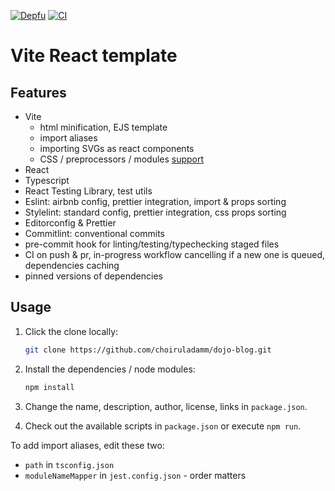 [![Depfu](https://badges.depfu.com/badges/4b1166cf110842ec49787e0acf8f8723/overview.svg)](https://github.com/choiruladamm/dojo-blog/tree/Development)
[![CI](https://github.com/alex-kim-dev/vite-react-template/actions/workflows/ci.yml/badge.svg?branch=main)](https://github.com/choiruladamm/dojo-blog/tree/Development)

# Vite React template

## Features

- Vite
  - html minification, EJS template
  - import aliases
  - importing SVGs as react components
  - CSS / preprocessors / modules [support](https://vitejs.dev/guide/features.html#css)
- React
- Typescript
- React Testing Library, test utils
- Eslint: airbnb config, prettier integration, import & props sorting
- Stylelint: standard config, prettier integration, css props sorting
- Editorconfig & Prettier
- Commitlint: conventional commits
- pre-commit hook for linting/testing/typechecking staged files
- CI on push & pr, in-progress workflow cancelling if a new one is queued, dependencies caching
- pinned versions of dependencies

## Usage

1. Click the clone locally:

   ```sh
   git clone https://github.com/choiruladamm/dojo-blog.git
   ```

2. Install the dependencies / node modules:

   ```sh
   npm install
   ```

3. Change the name, description, author, license, links in `package.json`.
4. Check out the available scripts in `package.json` or execute `npm run`.

To add import aliases, edit these two:

- `path` in `tsconfig.json`
- `moduleNameMapper` in `jest.config.json` - order matters
